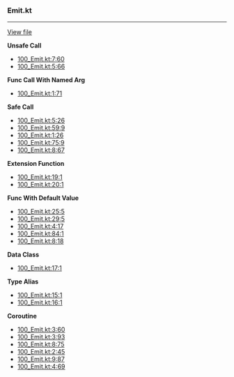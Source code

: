 ### Emit.kt
---
[View file](files/100_Emit.kt)

**Unsafe Call**

 - [100_Emit.kt:7:60](files/100_Emit.kt#L7:)
 - [100_Emit.kt:5:66](files/100_Emit.kt#L5:)

**Func Call With Named Arg**

 - [100_Emit.kt:1:71](files/100_Emit.kt#L1:)

**Safe Call**

 - [100_Emit.kt:5:26](files/100_Emit.kt#L5:)
 - [100_Emit.kt:59:9](files/100_Emit.kt#L59)
 - [100_Emit.kt:1:26](files/100_Emit.kt#L1:)
 - [100_Emit.kt:75:9](files/100_Emit.kt#L75)
 - [100_Emit.kt:8:67](files/100_Emit.kt#L8:)

**Extension Function**

 - [100_Emit.kt:19:1](files/100_Emit.kt#L19)
 - [100_Emit.kt:20:1](files/100_Emit.kt#L20)

**Func With Default Value**

 - [100_Emit.kt:25:5](files/100_Emit.kt#L25)
 - [100_Emit.kt:29:5](files/100_Emit.kt#L29)
 - [100_Emit.kt:4:17](files/100_Emit.kt#L4:)
 - [100_Emit.kt:84:1](files/100_Emit.kt#L84)
 - [100_Emit.kt:8:18](files/100_Emit.kt#L8:)

**Data Class**

 - [100_Emit.kt:17:1](files/100_Emit.kt#L17)

**Type Alias**

 - [100_Emit.kt:15:1](files/100_Emit.kt#L15)
 - [100_Emit.kt:16:1](files/100_Emit.kt#L16)

**Coroutine**

 - [100_Emit.kt:3:60](files/100_Emit.kt#L3:)
 - [100_Emit.kt:3:93](files/100_Emit.kt#L3:)
 - [100_Emit.kt:8:75](files/100_Emit.kt#L8:)
 - [100_Emit.kt:2:45](files/100_Emit.kt#L2:)
 - [100_Emit.kt:9:87](files/100_Emit.kt#L9:)
 - [100_Emit.kt:4:69](files/100_Emit.kt#L4:)
